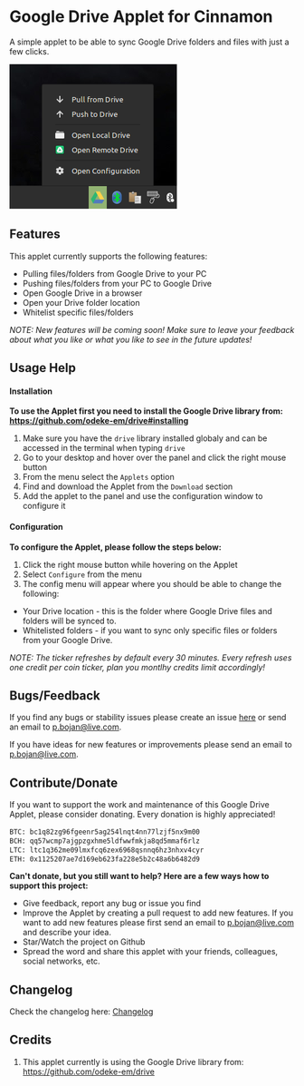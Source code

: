 Google Drive Applet for Cinnamon
========

A simple applet to be able to sync Google Drive folders and files with just a few clicks.

![Applet screenshot](screenshot.png)

## Features

This applet currently supports the following features:

- Pulling files/folders from Google Drive to your PC
- Pushing files/folders from your PC to Google Drive
- Open Google Drive in a browser
- Open your Drive folder location
- Whitelist specific files/folders
  
*NOTE: New features will be coming soon! Make sure to leave your feedback about what you like or what you like to see in the future updates!*


## Usage Help

#### Installation

**To use the Applet first you need to install the Google Drive library from: https://github.com/odeke-em/drive#installing**

1. Make sure you have the `drive` library installed globaly and can be accessed in the terminal when typing `drive`
2. Go to your desktop and hover over the panel and click the right mouse button
3. From the menu select the `Applets` option
4. Find and download the Applet from the `Download` section
5. Add the applet to the panel and use the configuration window to configure it

#### Configuration

**To configure the Applet, please follow the steps below:**

1. Click the right mouse button while hovering on the Applet
2. Select `Configure` from the menu
3. The config menu will appear where you should be able to change the following:

- Your Drive location - this is the folder where Google Drive files and folders will be synced to.
- Whitelisted folders - if you want to sync only specific files or folders from your Google Drive.

*NOTE: The ticker refreshes by default every 30 minutes. Every refresh uses one credit per coin ticker, plan you montlhy
credits limit accordingly!*

## Bugs/Feedback

If you find any bugs or stability issues please create an
issue [here](https://github.com/pbojan/googledrive-applet-cinnamon/issues) or send an email
to [p.bojan@live.com](mailto:p.bojan@live.com).

If you have ideas for new features or improvements please send an email to [p.bojan@live.com](mailto:p.bojan@live.com).

## Contribute/Donate

If you want to support the work and maintenance of this Google Drive Applet, please consider donating. Every donation
is highly appreciated!

```
BTC: bc1q82zg96fgeenr5ag254lnqt4nn77lzjf5nx9m00
BCH: qq57wcmp7ajgpzgxhme5ldfwwfmkja8qd5mmaf6rlz
LTC: ltc1q362me09lmxfcq6zex6968qsnnq6hz3nhxv4cyr
ETH: 0x1125207ae7d169eb623fa228e5b2c48a6b6482d9
```

**Can't donate, but you still want to help? Here are a few ways how to support this project:**

* Give feedback, report any bug or issue you find
* Improve the Applet by creating a pull request to add new features. If you want to add new features please first send
  an email to [p.bojan@live.com](mailto:p.bojan@live.com) and describe your idea.
* Star/Watch the project on Github
* Spread the word and share this applet with your friends, colleagues, social networks, etc.

## Changelog

Check the changelog here: [Changelog](CHANGELOG.md)

## Credits

1. This applet currently is using the Google Drive library from: https://github.com/odeke-em/drive
